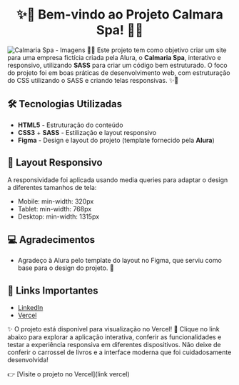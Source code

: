 <h1 align="center">✨🌿 Bem-vindo ao Projeto Calmara Spa! 🌿✨</h1>

![Calmaria Spa - Imagens](![calmariaspa-portfolio](https://github.com/user-attachments/assets/8cf8082b-f878-4f95-91ae-0412fef0bcdb))
🚀✨ Este projeto tem como objetivo criar um site para uma empresa fictícia criada pela Alura, o **Calmaria Spa**, interativo e responsivo, utilizando **SASS** para criar um código bem estruturado. O foco do projeto foi em boas práticas de desenvolvimento web, com estruturação do CSS utilizando o SASS e criando telas responsivas. ✨🚀

## 🛠️ Tecnologias Utilizadas

- **HTML5** - Estruturação do conteúdo
- **CSS3** + **SASS** - Estilização e layout responsivo
- **Figma** - Design e layout do projeto (template fornecido pela **Alura**)

## 📱 Layout Responsivo
A responsividade foi aplicada usando media queries para adaptar o design a diferentes tamanhos de tela:
- Mobile: min-width: 320px
- Tablet: min-width: 768px
- Desktop: min-width: 1315px

## 💻 Agradecimentos
- Agradeço à Alura pelo template do layout no Figma, que serviu como base para o design do projeto. 🙏

## 🔗 Links Importantes
  - [LinkedIn](https://www.linkedin.com/in/isabelasofiaalves/)
  - [Vercel](https://vercel.com/isabela-s-alves-projects)

✨ O projeto está disponível para visualização no Vercel! 🚀 Clique no link abaixo para explorar a aplicação interativa, conferir as funcionalidades e testar a experiência responsiva em diferentes dispositivos. Não deixe de conferir o carrossel de livros e a interface moderna que foi cuidadosamente desenvolvida!

👉 [Visite o projeto no Vercel](link vercel)
